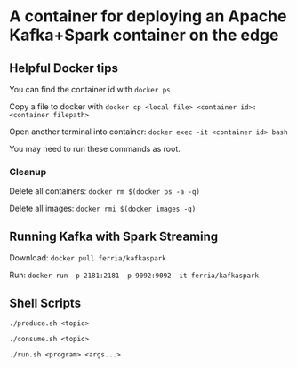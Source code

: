 # A container for deploying an Apache Kafka+Spark container on the edge

## Helpful Docker tips

You can find the container id with ```docker ps```   

Copy a file to docker with ```docker cp <local file> <container id>:<container filepath>```


Open another terminal into container: ```docker exec -it <container id> bash```  
   
You may need to run these commands as root. 

### Cleanup

Delete all containers: ```docker rm $(docker ps -a -q)```

Delete all images: ```docker rmi $(docker images -q)```


## Running Kafka with Spark Streaming

Download: `docker pull ferria/kafkaspark`

Run: `docker run -p 2181:2181 -p 9092:9092 -it ferria/kafkaspark`

## Shell Scripts

```./produce.sh <topic>```

```./consume.sh <topic>```

```./run.sh <program> <args...>```
